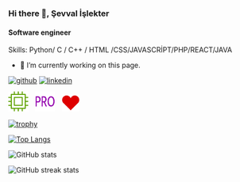 ### Hi there 👋, Şevval İşlekter
#### Software engineer

Skills: Python/ C / C++ / HTML /CSS/JAVASCRİPT/PHP/REACT/JAVA

- 🔭 I’m currently working on this page. 


[<img src='https://cdn.jsdelivr.net/npm/simple-icons@3.0.1/icons/github.svg' alt='github' height='40'>](https://github.com/sevvalislekter)  [<img src='https://cdn.jsdelivr.net/npm/simple-icons@3.0.1/icons/linkedin.svg' alt='linkedin' height='40'>](https://www.linkedin.com/in/şevval-işlekter/)  

<a href='https://docs.github.com/en/developers'><img src='https://raw.githubusercontent.com/acervenky/animated-github-badges/master/assets/devbadge.gif' width='40' height='40'></a> <a href='https://github.com/pricing'><img src='https://raw.githubusercontent.com/acervenky/animated-github-badges/master/assets/pro.gif' width='40' height='40'></a> <a href='https://docs.github.com/en/github/supporting-the-open-source-community-with-github-sponsors'><img src='https://raw.githubusercontent.com/acervenky/animated-github-badges/master/assets/sponsorbadge.gif' width='35' height='35'></a> 

[![trophy](https://github-profile-trophy.vercel.app/?username=sevvalislekter)](https://github.com/ryo-ma/github-profile-trophy)

[![Top Langs](https://github-readme-stats.vercel.app/api/top-langs/?username=sevvalislekter)](https://github.com/anuraghazra/github-readme-stats)

![GitHub stats](https://github-readme-stats.vercel.app/api?username=sevvalislekter&show_icons=true)  

![GitHub streak stats](https://streak-stats.demolab.com/?user=sevvalislekter)  

